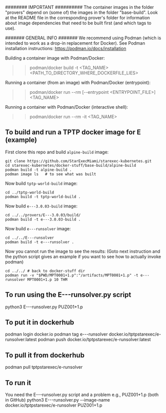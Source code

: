 ######## IMPORTANT ##########
The container images in the folder "provers" depend on (some of) the images in the folder "base-build".
Look at the README file in the corresponding prover's folder for information about image dependencies that need to be built first (and which tags to use).

####### GENERAL INFO #######
We recommend using Podman (which is intended to work as a drop-in replacement for Docker).
See Podman installation instructions: https://podman.io/docs/installation


Building a container image with Podman/Docker:
>> podman/docker build -t <TAG_NAME> <PATH_TO_DIRECTORY_WHERE_DOCKERFILE_LIES>

Running a container (from an image) with Podman/Docker (entrypoint):
>> podman/docker run --rm [--entrypoint <ENTRYPOINT_FILE>] <TAG_NAME> <ARGS>

Running a container with Podman/Docker (interactive shell):
>> podman/docker run --rm -it <TAG_NAME>



## To build and run a TPTP docker image for E (example)

First clone this repo and build `alpine-build` image:
```shell
git clone https://github.com/StarExecMiami/starexec-kubernetes.git
cd starexec-kubernetes/docker-stuff/base-build/alpine-build
podman build -t alpine-build .
podman image ls   # to see what was built
```

Now build `tptp-world-build` image:
```shell
cd ../tptp-world-build
podman build -t tptp-world-build .
```

Now build `e---3.0.03-build` image:
```shell
cd ../../provers/E---3.0.03/build/
podman build -t e---3.0.03-build .
```

Now build `e---runsolver` image:
```shell
cd ../../E---runsolver
podman build -t e---runsolver .
```

Now you cannot run the image to see the results:
(Goto next instruction and the python script gives an example if you want 
to see how to actually invoke podman)
```shell
cd ../../ # back to docker-stuff dir
podman run -v "$PWD/MPT0001+1.p":"/artifacts/MPT0001+1.p" -t e---runsolver MPT0001+1.p 10 THM
```

## To run using the E---runsolver.py script

python3 E---runsolver.py PUZ001+1.p 

## To put it in dockerhub

podman login docker.io
podman tag e---runsolver docker.io/tptpstarexec/e-runsolver:latest
podman push docker.io/tptpstarexec/e-runsolver:latest

## To pull it from dockerhub

podman pull tptpstarexec/e-runsolver

## To run it 

You need the E---runsolver.py script and a problem e.g., PUZ001+1.p (both in GitHub)
python3 E---runsolver.py --image-name docker.io/tptpstarexec/e-runsolver PUZ001+1.p


